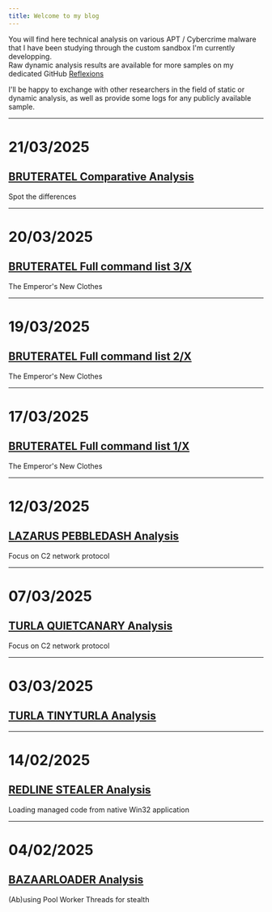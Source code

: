 ```yaml
---
title: Welcome to my blog
---
```


You will find here technical analysis on various APT / Cybercrime malware that I have been studying through the custom sandbox I'm currently developping.  
Raw dynamic analysis results are available for more samples on my dedicated GitHub [Reflexions](https://github.com/cedricg-mirror/reflexions)  

I'll be happy to exchange with other researchers in the field of static or dynamic analysis, as well as provide some logs for any publicly available sample.  

---  

# 21/03/2025

## [BRUTERATEL Comparative Analysis](https://cedricg-mirror.github.io/2025/03/21/2025-03-21-BruteRatel_Reflexions_Analysis.html)  
Spot the differences  

---  

# 20/03/2025

## [BRUTERATEL Full command list 3/X](https://cedricg-mirror.github.io/2025/03/20/BruteRatel3.html)  
The Emperor's New Clothes  

---  

# 19/03/2025

## [BRUTERATEL Full command list 2/X](https://cedricg-mirror.github.io/2025/03/19/BruteRatel2.html)  
The Emperor's New Clothes  

---  

# 17/03/2025

## [BRUTERATEL Full command list 1/X](https://cedricg-mirror.github.io/2025/03/17/BruteRatel.html)  
The Emperor's New Clothes  

---

# 12/03/2025  

## [LAZARUS PEBBLEDASH Analysis](https://cedricg-mirror.github.io/2025/03/10/PebbleDash.html)  
Focus on C2 network protocol  

---  

# 07/03/2025

## [TURLA QUIETCANARY Analysis](https://cedricg-mirror.github.io/2025/03/07/QuietCanary.html)  
Focus on C2 network protocol  

---  

# 03/03/2025

## [TURLA TINYTURLA Analysis](https://cedricg-mirror.github.io/2025/03/03/TinyTurla.html)

---   

# 14/02/2025

## [REDLINE STEALER Analysis](https://cedricg-mirror.github.io/2025/02/14/RedLineStealer.html)  
Loading managed code from native Win32 application  

---  

# 04/02/2025

## [BAZAARLOADER Analysis](https://cedricg-mirror.github.io/2025/02/04/BazaarLoader.html)  
(Ab)using Pool Worker Threads for stealth  
